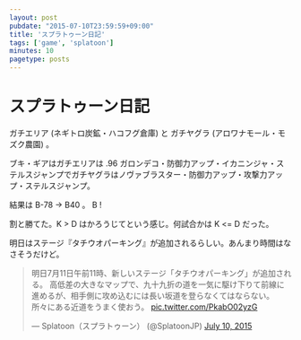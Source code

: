 ```yaml
---
layout: post
pubdate: "2015-07-10T23:59:59+09:00"
title: 'スプラトゥーン日記'
tags: ['game', 'splatoon']
minutes: 10
pagetype: posts
---
```

# スプラトゥーン日記

ガチエリア (ネギトロ炭鉱・ハコフグ倉庫) と ガチヤグラ (アロワナモール・モズク農園) 。

ブキ・ギアはガチエリアは .96 ガロンデコ・防御力アップ・イカニンジャ・ステルスジャンプでガチヤグラはノヴァブラスター・防御力アップ・攻撃力アップ・ステルスジャンプ。

結果は B-78 → B40 。 B !

割と勝てた。K > D はかろうじてという感じ。何試合かは K <= D だった。

明日はステージ『タチウオパーキング』が追加されるらしい。あんまり時間はなさそうだけど。

<blockquote class="twitter-tweet" data-partner="tweetdeck"><p lang="ja" dir="ltr">明日7月11日午前11時、新しいステージ「タチウオパーキング」が追加される。&#10;高低差の大きなマップで、九十九折の道を一気に駆け下りて前線に進めるが、相手側に攻め込むには長い坂道を登らなくてはならない。&#10;所々にある近道をうまく使おう。 <a href="http://t.co/PkabO02yzG">pic.twitter.com/PkabO02yzG</a></p>&mdash; Splatoon（スプラトゥーン） (@SplatoonJP) <a href="https://twitter.com/SplatoonJP/status/619421657094959104">July 10, 2015</a></blockquote>

<script async src="//platform.twitter.com/widgets.js" charset="utf-8"></script>
